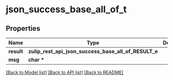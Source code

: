 # json_success_base_all_of_t

## Properties
Name | Type | Description | Notes
------------ | ------------- | ------------- | -------------
**result** | **zulip_rest_api_json_success_base_all_of_RESULT_e** |  | 
**msg** | **char \*** |  | 

[[Back to Model list]](../README.md#documentation-for-models) [[Back to API list]](../README.md#documentation-for-api-endpoints) [[Back to README]](../README.md)


